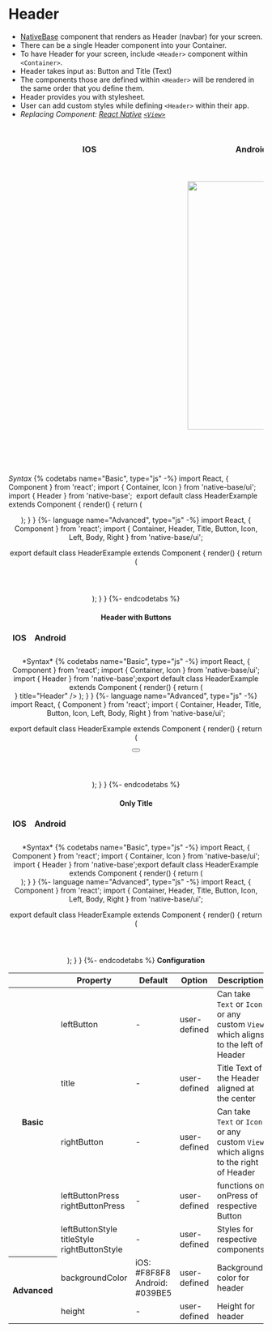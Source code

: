 # Header
* [NativeBase](http://nativebase.io/) component that renders as Header (navbar) for your screen.
* There can be a single Header component into your Container.
* To have Header for your screen, include <code>&lt;Header></code> component within <code>&lt;Container></code>.
* Header takes input as: Button and Title (Text)
* The components those are defined within <code>&lt;Header></code> will be rendered in the same order that you define them.
* Header provides you with stylesheet.
* User can add custom styles while defining <code>&lt;Header></code> within their app.
* *Replacing Component:
  [React Native](https://facebook.github.io/react-native/)
  [<code>&lt;View></code>](https://facebook.github.io/react-native/docs/view.html)*

<br />
  <table>
    <thead>
      <tr style="border-style: hidden">
        <th style="border-style: hidden; padding-right: 34px;">IOS</th>
        <th style="padding-right: 140px;">Android</th>
      </tr>
    </thead>
    <thead>
      <tr style="border-style: hidden">
        <th style="border-style: hidden;">
          <div style="background: url(../assets/iphone.png) no-repeat; padding: 63px 20px 100px 18px; width: 292px"><img src="{{('../assets/ios/components/header.png')}}" alt="" /></div></th>
        <th>
          <div style="background: url(../assets/android.png) no-repeat; padding: 45px 118px 68px 0px; background-size: 292px 576px;"><img src="{{('../assets/android/components/header.png')}}" alt="" width="266px" height="490px" /></div></th>
      </tr>
    </thead>
  </table>

*Syntax*
{% codetabs name="Basic", type="js" -%}
import React, { Component } from 'react';
import { Container, Icon } from 'native-base/ui';
import { Header } from 'native-base';
​
export default class HeaderExample extends Component {
    render() {
        return (
            <Container>
                <Header leftIcon="arrow-back" title="Header" rightIcon="apps" />
            </Container>
        );
    }
}
{%- language name="Advanced", type="js" -%}
import React, { Component } from 'react';
import { Container, Header, Title, Button, Icon, Left, Body, Right } from 'native-base/ui';

export default class HeaderExample extends Component {
    render() {
        return (
            <Container>
                <Header>
                    <Left>
                        <Icon name="arow-back" />
                    </Left>
                    <Body>
                        <Title>Header</Title>
                    </Body>
                    <Right>
                        <Icon name="menu" />
                    </Right>
                </Header>
            </Container>
        );
    }
}
{%- endcodetabs %}
<br />

#### Header with Buttons
<table>
  <thead>
    <tr style="border-style: hidden">
      <th style="border-style: hidden;">IOS</th>
      <th>Android</th>
    </tr>
  </thead>
  <thead>
    <tr style="border-style: hidden">
      <th style="border-style: hidden;">
        <img src="{{('../assets/ios/components/header/iOSLTHeader.png')}}" alt="" /></th>
      <th>
        <img src="{{('../assets/ios/components/header/iOSLTHeader.png')}}" alt="" /></th>
    </tr>
  </thead>
</table>
*Syntax*
{% codetabs name="Basic", type="js" -%}
import React, { Component } from 'react';
import { Container, Icon } from 'native-base/ui';
import { Header } from 'native-base';
​
export default class HeaderExample extends Component {
    render() {
        return (
            <Container>
                <Header left={<Button transparent><Icon name="menu" /></Button>} title="Header" />
            </Container>
        );
    }
}
{%- language name="Advanced", type="js" -%}
import React, { Component } from 'react';
import { Container, Header, Title, Button, Icon, Left, Body, Right } from 'native-base/ui';

export default class HeaderExample extends Component {
    render() {
        return (
            <Container>
                <Header>
                    <Left>
                        <Button transparent>
                            <Icon name="menu" />
                        </Button>
                    </Left>
                    <Body>
                        <Title>Header</Title>
                    </Body>
                    <Right />
                </Header>
            </Container>
        );
    }
}
{%- endcodetabs %}
<br />

#### Only Title
<table>
  <thead>
    <tr style="border-style: hidden">
      <th style="border-style: hidden;">IOS</th>
      <th>Android</th>
    </tr>
  </thead>
  <thead>
    <tr style="border-style: hidden">
      <th style="border-style: hidden;">
        <img src="{{('../assets/ios/components/header/iOSTHeader.png')}}" alt="" /></th>
      <th>
        <img src="{{('../assets/ios/components/header/iOSTHeader.png')}}" alt="" /></th>
    </tr>
  </thead>
</table>
*Syntax*
{% codetabs name="Basic", type="js" -%}
import React, { Component } from 'react';
import { Container, Icon } from 'native-base/ui';
import { Header } from 'native-base';
​
export default class HeaderExample extends Component {
    render() {
        return (
            <Container>
                <Header title="Header" />
            </Container>
        );
    }
}
{%- language name="Advanced", type="js" -%}
import React, { Component } from 'react';
import { Container, Header, Title, Button, Icon, Left, Body, Right } from 'native-base/ui';

export default class HeaderExample extends Component {
    render() {
        return (
            <Container>
                <Header>
                    <Left />
                    <Body>
                        <Title>Header</Title>
                    </Body>
                    <Right />
                </Header>
            </Container>
        );
    }
}
{%- endcodetabs %}
**Configuration**<br />
    <table class = "table table-bordered">
        <thead>
            <tr>
                <th></th>
                <th>Property</th>
                <th>Default</th>
                <th>Option</th>
                <th>Description</th>
            </tr>
        </thead>
        <tbody>
            <tr>
                <th rowspan="5">Basic</th>
                <td>leftButton</td>
                <td>-</td>
                <td>user-defined</td>
                <td>Can take <code>Text</code> or <code>Icon</code> or any custom <code>View</code> which aligns to the left of Header</td>
            </tr>
            <tr>
                <td>title</td>
                <td>-</td>
                <td>user-defined</td>
                <td>Title Text of the Header aligned at the center</td>
            </tr>
            <tr>
                <td>rightButton</td>
                <td>-</td>
                <td>user-defined</td>
                <td>Can take <code>Text</code> or <code>Icon</code> or any custom <code>View</code> which aligns to the right of Header</td>
            </tr>
            <tr>
                <td>
                  leftButtonPress<br />
                  rightButtonPress
                </td>
                <td>-</td>
                <td>user-defined</td>
                <td>functions on onPress of respective Button</td>
            </tr>
            <tr>
                <td>
                  leftButtonStyle<br />
                  titleStyle<br />
                  rightButtonStyle
                </td>
                <td>-</td>
                <td>user-defined</td>
                <td>Styles for respective components</td>
            </tr>
            <tr>
                <th rowspan="2">Advanced</th>
                <td>backgroundColor</td>
                <td>
                    iOS: #F8F8F8<br />
                    Android: #039BE5
                </td>
                <td>user-defined</td>
                <td>Background color for header</td>
            </tr>
            <tr>
                <td>height</td>
                <td> - </td>
                <td>user-defined</td>
                <td>Height for header</td>
            </tr>
        </tbody>
    </table><br />
